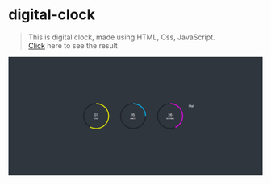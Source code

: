 # digital-clock
> This is digital clock, made using HTML, Css, JavaScript.<br>
> <a href="https://viral-gajera.github.io/digital-clock/">Click</a> here to see the result 

<img src="https://github.com/Viral-Gajera/digital-clock/blob/master/resource/Annotation%202022-06-16%20191534.png?raw=true" width="800">
